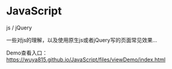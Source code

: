 # JavaScript

js  /  jQuery

一些对js的理解，以及使用原生js或者jQuery写的页面常见效果...

Demo查看入口：https://wuya815.github.io/JavaScript/files/viewDemo/index.html
